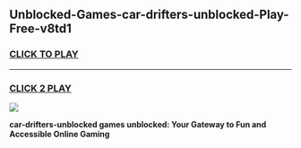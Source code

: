 
## Unblocked-Games-car-drifters-unblocked-Play-Free-v8td1
<h3>
<a href="https://premium76.site?title=car-drifters-unblocked&ref=12A">CLICK TO PLAY</a></h3>
<hr>

<h3>
<a href="https://premium76.site?title=car-drifters-unblocked&ref=12A">CLICK 2 PLAY</a>
  
</h3>

<a href="https://premium76.site?title=car-drifters-unblocked&ref=12A"><img src="https://clearcache.store/games.png"></a>


**car-drifters-unblocked games unblocked: Your Gateway to Fun and Accessible Online Gaming**
